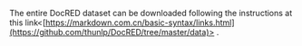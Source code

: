The entire DocRED dataset can be downloaded following the instructions at this link<[https://markdown.com.cn/basic-syntax/links.html](https://github.com/thunlp/DocRED/tree/master/data)> .
